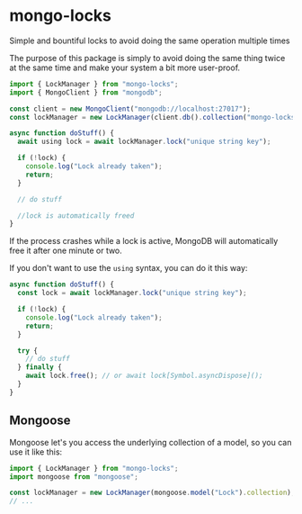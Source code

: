 # mongo-locks

Simple and bountiful locks to avoid doing the same operation multiple times

The purpose of this package is simply to avoid doing the same thing twice at the same time
and make your system a bit more user-proof.

```ts
import { LockManager } from "mongo-locks";
import { MongoClient } from "mongodb";

const client = new MongoClient("mongodb://localhost:27017");
const lockManager = new LockManager(client.db().collection("mongo-locks"));

async function doStuff() {
  await using lock = await lockManager.lock("unique string key");

  if (!lock) {
    console.log("Lock already taken");
    return;
  }

  // do stuff

  //lock is automatically freed
}
```

If the process crashes while a lock is active, MongoDB will automatically free it after one minute or two.

If you don't want to use the `using` syntax, you can do it this way:

```ts
async function doStuff() {
  const lock = await lockManager.lock("unique string key");

  if (!lock) {
    console.log("Lock already taken");
    return;
  }

  try {
    // do stuff
  } finally {
    await lock.free(); // or await lock[Symbol.asyncDispose]();
  }
}
```

## Mongoose

Mongoose let's you access the underlying collection of a model, so you can use it like this:

```ts
import { LockManager } from "mongo-locks";
import mongoose from "mongoose";

const lockManager = new LockManager(mongoose.model("Lock").collection);
// ...
```

